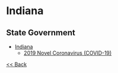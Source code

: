 # Indiana

## State Government

* [Indiana](https://www.in.gov/core/)
  * [2019 Novel Coronavirus (COVID-19)](https://coronavirus.in.gov/)

[<< Back](README.md)
